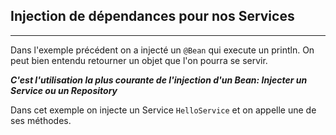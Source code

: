 ## Injection de dépendances pour nos Services

---

Dans l'exemple précédent on a injecté un `@Bean` qui execute un println. On peut bien entendu retourner un objet que l'on pourra se servir.

***C'est l'utilisation la plus courante de l'injection d'un Bean: Injecter un Service ou un Repository***

Dans cet exemple on injecte un Service `HelloService` et on appelle une de ses méthodes.